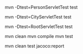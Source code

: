 
mvn -Dtest=PersonServletTest test

mvn -Dtest=CityServletTest test

mvn -Dtest=RootServletTest test


  mvn clean
  mvn compile
  mvn test
  
  mvn clean test jacoco:report

